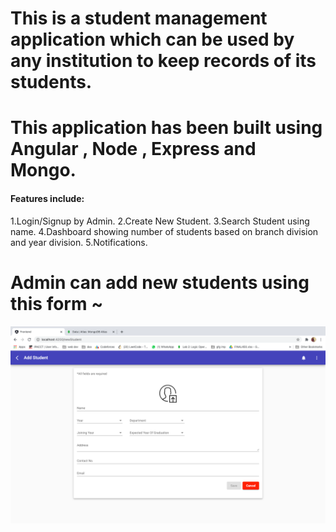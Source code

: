 # This is a student management application which can be used by any institution to keep records of its students.
# This application has been built using Angular , Node , Express and Mongo.


<h4>Features include:</h4>

1.Login/Signup by Admin.
2.Create New Student.
3.Search Student using name.
4.Dashboard showing number of students based on branch division and year division.
5.Notifications.


<h1> Admin can add new students using this form ~ </h1>
<img src="https://github.com/Sristi27/student-managment/blob/master/addform.png">
